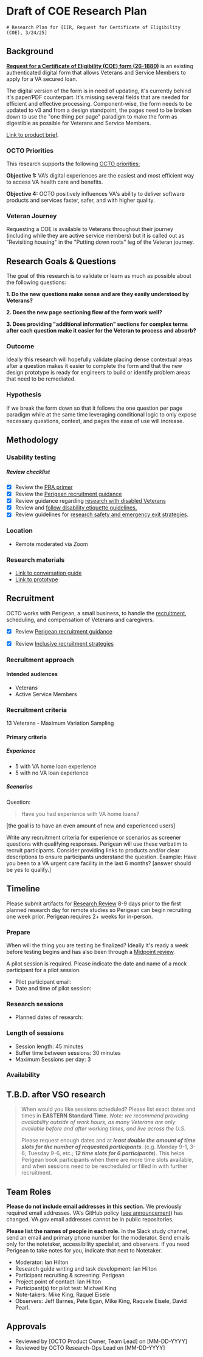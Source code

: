 # Draft of COE Research Plan


	# Research Plan for [IIR, Request for Certificate of Eligibility (COE), 3/24/25]

## Background


**[Request for a Certificate of Eligibility (COE) form (26-1880)](https://www.va.gov/housing-assistance/home-loans/request-coe-form-26-1880/introduction)** is an existing authenticated digital form that allows Veterans and Service Members to apply for a VA secured loan.

The digital version of the form is in need of updating, it's currently behind it's paper/PDF counterpart. It's missing several fields that are needed for efficient and effective processing. Component-wise, the form needs to be updated to v3 and from a design standpoint, the pages need to be broken down to use the "one thing per page" paradigm to make the form as digestible as possible for Veterans and Service Members.

[Link to product brief](https://github.com/department-of-veterans-affairs/va.gov-team/blob/master/products/apply-for-home-loan-COE/initiative-brief-2024-COE-updates.md).

### OCTO Priorities 

This research supports the following [OCTO priorities:](https://github.com/department-of-veterans-affairs/va.gov-team/blob/master/strategy/OCTO-DE%20Priorities%202025.md)

**Objective 1:** VA’s digital experiences are the easiest and most efficient way to access VA health care and benefits.

**Objective 4:** OCTO positively influences VA's ability to deliver software products and services faster, safer, and with higher quality.


### Veteran Journey

Requesting a COE is available to Veterans throughout their journey (including while they are active service members) but it is called out as "Revisiting housing" in the "Putting down roots" leg of the Veteran journey.

## Research Goals & Questions	

The goal of this research is to validate or learn as much as possible about the following questions:

**1. Do the new questions make sense and are they easily understood by Veterans?**

**2. Does the new page sectioning flow of the form work well?**

**3. Does providing "additional information" sections for complex terms after each question make it easier for the Veteran to process and absorb?**

### Outcome
Ideally this research will hopefully validate placing dense contextual areas after a question makes it easier to complete the form and that the new design prototype is ready for engineers to build or identify problem areas that need to be remediated.



### Hypothesis

If we break the form down so that it follows the one question per page paradigm while at the same time leveraging conditional logic to only expose necessary questions, context, and pages the ease of use will increase.


## Methodology	
### Usability testing 

##### Review checklist
- [x] Review the [PRA primer](https://github.com/department-of-veterans-affairs/va.gov-team/blob/master/platform/research/planning/what-is-paperwork-reduction-act.md)  
- [x] Review the [Perigean recruitment guidance](https://depo-platform-documentation.scrollhelp.site/research-design/Recruiting-Participants.1958773044.html)
- [x] Review guidance regarding [research with disabled Veterans](https://depo-platform-documentation.scrollhelp.site/research-design/research-with-assistive-technology-users) 
- [x] Review and [follow disability etiquette guidelines.](https://depo-platform-documentation.scrollhelp.site/research-design/disability-etiquette)
- [x] Review guidelines for [research safety and emergency exit strategies](https://depo-platform-documentation.scrollhelp.site/research-design/Research-Safety-and-Emergency-Exit-Strategies.2143649793.html).

### Location
 - Remote moderated via Zoom

### Research materials



 
- [Link to conversation guide](https://github.com/department-of-veterans-affairs/va.gov-team/blob/master/products/apply-for-home-loan-COE/research-design/usability-testing-3/COE-usability-3-convo-guide.md)
- [Link to prototype](https://www.figma.com/proto/I40qWfEd6F4CSPfDSMqGeQ/COE-2024%2F25-Updates?page-id=51%3A4009&node-id=1697-129898&p=f&viewport=421%2C18313%2C0.25&t=ctQgpwqZD597klg7-1&scaling=min-zoom&content-scaling=fixed&starting-point-node-id=1697%3A129898&show-proto-sidebar=1)
	
## Recruitment	

OCTO works with Perigean, a small business, to handle the [recruitment](https://veteranusability.us/), scheduling, and compensation of Veterans and caregivers. 

- [x] Review [Perigean recruitment guidance](https://depo-platform-documentation.scrollhelp.site/research-design/recruiting-participants) 
- [x] Review [Inclusive recruitment strategies](https://github.com/department-of-veterans-affairs/va.gov-team/blob/master/teams/vsa/accessibility/research/recruitment.md) 


### Recruitment approach
#### Intended audiences
 - Veterans
 - Active Service Members 

### Recruitment criteria
13 Veterans - Maximum Variation Sampling
 

#### Primary criteria

##### Experience

- 5 with VA home loan experience
- 5 with no VA loan experience


##### Scenarios 

Question: 
> Have you had experience with VA home loans? 

 [the goal is to have an even amount of new and experienced users]



Write any recruitment criteria for experience or scenarios as screener questions with qualifying responses. Perigean will use these verbatim to recruit participants. Consider providing links to products and/or clear descriptions to ensure participants understand the question.
  Example: Have you been to a VA urgent care facility in the last 6 months? [answer should be yes to qualify.]


## Timeline
Please submit artifacts for [Research Review](https://depo-platform-documentation.scrollhelp.site/collaboration-cycle/Research-review.1781891143.html) 8-9 days prior to the first planned research day for remote studies so Perigean can begin recruiting one week prior. Perigean requires 2+ weeks for in-person. 

### Prepare
When will the thing you are testing be finalized? Ideally it's ready a week before testing begins and has also been through a [Midpoint review](https://depo-platform-documentation.scrollhelp.site/collaboration-cycle/Midpoint-review.1781039167.html).

A pilot session is required. Please indicate the date and name of a mock participant for a pilot session. 
* Pilot participant email:
* Date and time of pilot session: 

### Research sessions
* Planned dates of research:

### Length of sessions
* Session length: 45 minutes
* Buffer time between sessions: 30 minutes 
* Maximum Sessions per day: 3

### Availability

## T.B.D. after VSO research
> When would you like sessions scheduled? Please list exact dates and times in **EASTERN Standard Time**. *Note: we recommend providing availability outside of work hours, as many Veterans are only available before and after working times, and live across the U.S.* 
> 
> Please request enough dates and at ***least double the amount of time slots for the number of requested participants***. (e.g. Monday 9-1, 3-6; Tuesday 9-6, etc.; ***12 time slots for 6 participants***). This helps Perigean book participants when there are more time slots available, and when sessions need to be rescheduled or filled in with further recruitment.


	
## Team Roles	
**Please do not include email addresses in this section.** We previously required email addresses. VA's GitHub policy ([see announcement](https://github.com/orgs/department-of-veterans-affairs/discussions/13)) has changed. VA.gov email addresses cannot be in public repositories.

**Please list the names of people in each role.** In the Slack study channel, send an email and primary phone number for the moderator. Send emails only for the notetaker, accessibility specialist, and observers. If you need Perigean to take notes for you, indicate that next to Notetaker.

- Moderator:	Ian Hilton
- Research guide writing and task development: Ian Hilton
- Participant recruiting & screening: Perigean
- Project point of contact: Ian Hilton 
- Participant(s) for pilot test: Michael King
- Note-takers: Mike King, Raquel Eisele
- Observers: Jeff Barnes, Pete Egan, Mike King, Raquele Eisele, David Pearl.

## Approvals
- Reviewed by [OCTO Product Owner, Team Lead] on [MM-DD-YYYY]
- Reviewed by OCTO Research-Ops Lead on [MM-DD-YYYY]
